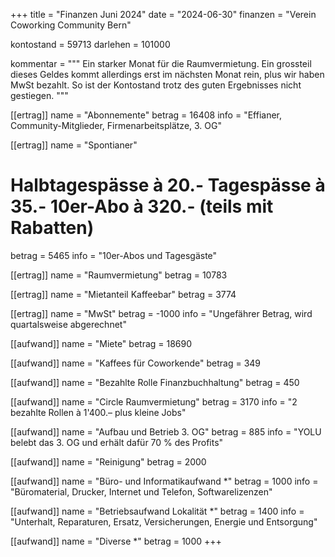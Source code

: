 +++
title = "Finanzen Juni 2024"
date = "2024-06-30"
finanzen = "Verein Coworking Community Bern"

kontostand = 59713
darlehen = 101000

kommentar = """
Ein starker Monat für die Raumvermietung. Ein grossteil dieses Geldes kommt allerdings erst im nächsten Monat rein, plus wir haben MwSt bezahlt. So ist der Kontostand trotz des guten Ergebnisses nicht gestiegen.
"""

[[ertrag]]
name = "Abonnemente"
betrag = 16408
info = "Effianer, Community-Mitglieder, Firmenarbeitsplätze, 3. OG"

[[ertrag]]
name = "Spontianer"
#  Halbtagespässe à 20.-   Tagespässe à 35.-   10er-Abo à 320.-  (teils mit Rabatten)
betrag = 5465
info = "10er-Abos und Tagesgäste"

[[ertrag]]
name = "Raumvermietung"
betrag = 10783

[[ertrag]]
name = "Mietanteil Kaffeebar"
betrag = 3774

[[ertrag]]
name = "MwSt"
betrag = -1000
info = "Ungefährer Betrag, wird quartalsweise abgerechnet"


[[aufwand]]
name = "Miete"
betrag = 18690

[[aufwand]]
name = "Kaffees für Coworkende"
betrag = 349

[[aufwand]]
name = "Bezahlte Rolle Finanzbuchhaltung"
betrag = 450

[[aufwand]]
name = "Circle Raumvermietung"
betrag = 3170
info = "2 bezahlte Rollen à 1'400.– plus kleine Jobs"

[[aufwand]]
name = "Aufbau und Betrieb 3. OG"
betrag = 885
info = "YOLU belebt das 3. OG und erhält dafür 70 % des Profits"

[[aufwand]]
name = "Reinigung"
betrag = 2000

[[aufwand]]
name = "Büro- und Informatikaufwand *"
betrag = 1000
info = "Büromaterial, Drucker, Internet und Telefon, Softwarelizenzen"

[[aufwand]]
name = "Betriebsaufwand Lokalität *"
betrag = 1400
info = "Unterhalt, Reparaturen, Ersatz, Versicherungen, Energie und Entsorgung"

[[aufwand]]
name = "Diverse *"
betrag = 1000
+++
